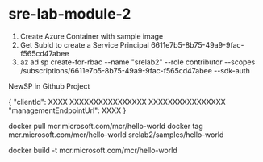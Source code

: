 # sre-lab-module-2

1. Create Azure Container with sample image
2. Get SubId to create a Service Principal 6611e7b5-8b75-49a9-9fac-f565cd47abee
3. az ad sp create-for-rbac --name "srelab2" --role contributor --scopes /subscriptions/6611e7b5-8b75-49a9-9fac-f565cd47abee --sdk-auth

NewSP in Github Project 

{
  "clientId": XXXX
  XXXXXXXXXXXXXXXX
  XXXXXXXXXXXXXXXX
  "managementEndpointUrl": XXXX
}


docker pull mcr.microsoft.com/mcr/hello-world
docker tag mcr.microsoft.com/mcr/hello-world srelab2/samples/hello-world

docker build -t mcr.microsoft.com/mcr/hello-world

